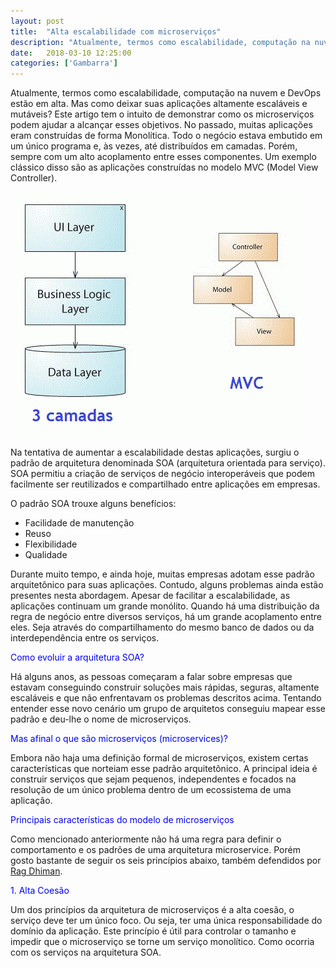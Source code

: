 ```yaml
---
layout: post
title:  "Alta escalabilidade com microserviços"
description: "Atualmente, termos como escalabilidade, computação na nuvem e DevOps estão em alta. Mas como deixar suas aplicações altamente escaláveis e mutáveis? Este artigo tem o intuito de demonstrar como os microserviços podem ajudar a alcançar esses objetivos. No passado,..."
date:   2018-03-10 12:25:00
categories: ['Gambarra']
---
```


Atualmente, termos como escalabilidade, computação na nuvem e DevOps estão em alta. Mas como deixar suas aplicações altamente escaláveis e mutáveis? Este artigo tem o intuito de demonstrar como os microserviços podem ajudar a alcançar esses objetivos.
No passado, muitas aplicações eram construídas de forma Monolítica. Todo o negócio estava embutido em um único programa e, às vezes, até distribuídos em camadas. Porém, sempre com um alto acoplamento entre esses componentes. Um exemplo clássico disso são as aplicações construídas no modelo MVC (Model View Controller).

![](/assets/images/\microoservice/escalabilidade.gif)

Na tentativa de aumentar a escalabilidade destas aplicações, surgiu o padrão de arquitetura denominada SOA (arquitetura orientada para serviço).  SOA permitiu a criação de serviços de negócio interoperáveis que podem facilmente ser reutilizados e compartilhado entre aplicações em empresas.

O padrão SOA trouxe alguns benefícios:

* Facilidade de manutenção
* Reuso
* Flexibilidade
* Qualidade

Durante muito tempo, e ainda hoje, muitas empresas adotam esse padrão arquitetônico para suas aplicações. Contudo, alguns problemas ainda estão presentes nesta abordagem. Apesar de facilitar a escalabilidade, as aplicações continuam um grande monólito. Quando há uma distribuição da regra de negócio entre diversos serviços, há um grande acoplamento entre eles. Seja através do compartilhamento do mesmo banco de dados ou da interdependência entre os serviços.


<span style="color:blue">Como evoluir a arquitetura SOA?</span>

Há alguns anos, as pessoas começaram a falar sobre empresas que estavam conseguindo construir soluções mais rápidas, seguras, altamente escaláveis e que não enfrentavam os problemas descritos acima. Tentando entender esse novo cenário um grupo de arquitetos conseguiu mapear esse padrão e deu-lhe o nome de microserviços.

<span style="color:blue">Mas afinal o que são microserviços (microservices)?</span>

Embora não haja uma definição formal de microserviços, existem certas características que norteiam esse padrão arquitetônico. A principal ideia é construir serviços que sejam pequenos, independentes e focados na resolução de um único problema dentro de um ecossistema de uma aplicação.

<span style="color:blue">Principais características do modelo de microserviços</span>

Como mencionado anteriormente não há uma regra para definir o comportamento e os padrões de uma arquitetura microservice. Porém gosto bastante de seguir os seis princípios abaixo, também defendidos por [Rag Dhiman](https://www.linkedin.com/in/ragdhiman/).

<span style="color:blue">1. Alta Coesão</span>

Um dos princípios da arquitetura de microserviços é a alta coesão, o serviço deve ter um único foco. Ou seja, ter uma única responsabilidade  do domínio da aplicação. Este princípio é útil para controlar o tamanho e impedir que o microserviço se torne um serviço monolítico. Como ocorria com os serviços na arquitetura SOA.